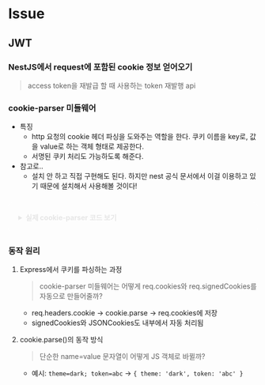 # Issue

## JWT

### NestJS에서 request에 포함된 cookie 정보 얻어오기

> access token을 재발급 할 때 사용하는 token 재발행 api

### cookie-parser 미들웨어

- 특징
  - http 요청의 cookie 헤더 파싱을 도와주는 역할을 한다. 쿠키 이름을 key로, 값을 value로 하는 객체 형태로 제공한다.
  - 서명된 쿠키 처리도 가능하도록 해준다.
- 참고로..
  - 설치 안 하고 직접 구현해도 된다. 하지만 nest 공식 문서에서 이걸 이용하고 있기 때문에 설치해서 사용해볼 것이다!

<details style="border: 1px solid rgba(255, 255, 255, 0.2); border-radius: 8px; margin: 1.5rem 0; padding: 1.2rem; background-color: rgba(255, 255, 255, 0.05);">
<summary style="cursor: pointer; font-weight: bold; color: #e6e6e6; user-select: none; transition: color 0.2s;">실제 cookie-parser 코드 보기</summary>
<div markdown="1" style="margin-top: 1rem;">

```javascript
/*!
 * cookie-parser
 * Copyright(c) 2014 TJ Holowaychuk
 * Copyright(c) 2015 Douglas Christopher Wilson
 * MIT Licensed
 */

"use strict";

/**
 * Module dependencies.
 * @private
 */

var cookie = require("cookie");
var signature = require("cookie-signature");

/**
 * Module exports.
 * @public
 */

module.exports = cookieParser;
module.exports.JSONCookie = JSONCookie;
module.exports.JSONCookies = JSONCookies;
module.exports.signedCookie = signedCookie;
module.exports.signedCookies = signedCookies;

/**
 * Parse Cookie header and populate `req.cookies`
 * with an object keyed by the cookie names.
 *
 * @param {string|array} [secret] A string (or array of strings) representing cookie signing secret(s).
 * @param {Object} [options]
 * @return {Function}
 * @public
 */

function cookieParser(secret, options) {
  var secrets = !secret || Array.isArray(secret) ? secret || [] : [secret];

  return function cookieParser(req, res, next) {
    if (req.cookies) {
      return next();
    }

    var cookies = req.headers.cookie;

    req.secret = secrets[0];
    req.cookies = Object.create(null);
    req.signedCookies = Object.create(null);

    // no cookies
    if (!cookies) {
      return next();
    }

    req.cookies = cookie.parse(cookies, options);

    // parse signed cookies
    if (secrets.length !== 0) {
      req.signedCookies = signedCookies(req.cookies, secrets);
      req.signedCookies = JSONCookies(req.signedCookies);
    }

    // parse JSON cookies
    req.cookies = JSONCookies(req.cookies);

    next();
  };
}

/**
 * Parse JSON cookie string.
 *
 * @param {String} str
 * @return {Object} Parsed object or undefined if not json cookie
 * @public
 */

function JSONCookie(str) {
  if (typeof str !== "string" || str.substr(0, 2) !== "j:") {
    return undefined;
  }

  try {
    return JSON.parse(str.slice(2));
  } catch (err) {
    return undefined;
  }
}

/**
 * Parse JSON cookies.
 *
 * @param {Object} obj
 * @return {Object}
 * @public
 */

function JSONCookies(obj) {
  var cookies = Object.keys(obj);
  var key;
  var val;

  for (var i = 0; i < cookies.length; i++) {
    key = cookies[i];
    val = JSONCookie(obj[key]);

    if (val) {
      obj[key] = val;
    }
  }

  return obj;
}

/**
 * Parse a signed cookie string, return the decoded value.
 *
 * @param {String} str signed cookie string
 * @param {string|array} secret
 * @return {String} decoded value
 * @public
 */

function signedCookie(str, secret) {
  if (typeof str !== "string") {
    return undefined;
  }

  if (str.substr(0, 2) !== "s:") {
    return str;
  }

  var secrets = !secret || Array.isArray(secret) ? secret || [] : [secret];

  for (var i = 0; i < secrets.length; i++) {
    var val = signature.unsign(str.slice(2), secrets[i]);

    if (val !== false) {
      return val;
    }
  }

  return false;
}

/**
 * Parse signed cookies, returning an object containing the decoded key/value
 * pairs, while removing the signed key from obj.
 *
 * @param {Object} obj
 * @param {string|array} secret
 * @return {Object}
 * @public
 */

function signedCookies(obj, secret) {
  var cookies = Object.keys(obj);
  var dec;
  var key;
  var ret = Object.create(null);
  var val;

  for (var i = 0; i < cookies.length; i++) {
    key = cookies[i];
    val = obj[key];
    dec = signedCookie(val, secret);

    if (val !== dec) {
      ret[key] = dec;
      delete obj[key];
    }
  }

  return ret;
}
```

</div>
</details>

### 동작 원리

1. Express에서 쿠키를 파싱하는 과정

   > cookie-parser 미들웨어는 어떻게 req.cookies와 req.signedCookies를 자동으로 만들어줄까?

   - req.headers.cookie -> cookie.parse -> req.cookies에 저장
   - signedCookies와 JSONCookies도 내부에서 자동 처리됨

2. cookie.parse()의 동작 방식
   > 단순한 name=value 문자열이 어떻게 JS 객체로 바뀔까?
   - 예시: `theme=dark; token=abc` → `{ theme: 'dark', token: 'abc' }`

